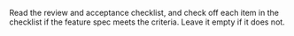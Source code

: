 Read the review and acceptance checklist, and check off each item in the checklist if the feature spec meets the criteria. Leave it empty if it does not.